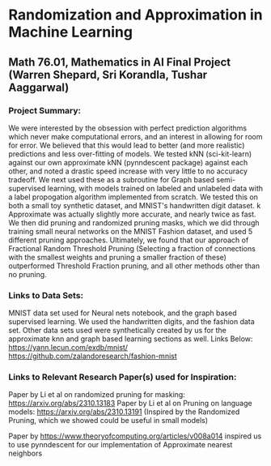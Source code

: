 # Randomization and Approximation in Machine Learning
## Math 76.01, Mathematics in AI Final Project (Warren Shepard, Sri Korandla, Tushar Aaggarwal)

### Project Summary:
We were interested by the obsession with perfect prediction algorithms which never make computational errors, and an interest in allowing for room for error. We believed that this would lead to better (and more realistic) predictions and less over-fitting
of models. We tested kNN (sci-kit-learn) against our own approximate kNN (pynndescent package) against each other, and noted a drastic speed increase with very little to no accuracy tradeoff. We next used these as a subroutine for Graph based semi-supervised learning, with models trained on labeled and unlabeled data with a label propogation algorithm implemented from scratch. We tested this on both a small toy synthetic dataset, and MNIST's handwritten digit dataset. k Approximate was actually slightly more accurate, and nearly twice as fast. We then did pruning and randomized pruning masks, which we did through training small neural networks on the MNIST Fashion dataset, and used 5 different pruning approaches. Ultimately, we found that our approach of Fractional Random Threshold Pruning (Selecting a fraction of connections with the smallest weights and pruning a smaller fraction of these) outperformed Threshold Fraction pruning, and all other methods other than no pruning.

### Links to Data Sets:
MNIST data set used for Neural nets notebook, and the graph based supervised learning. We used the handwritten digits, and the fashion data set.
Other data sets used were synthetically created by us for the approximate knn and graph based learning sections as well. 
Links Below: 
https://yann.lecun.com/exdb/mnist/
https://github.com/zalandoresearch/fashion-mnist




### Links to Relevant Research Paper(s) used for Inspiration:

Paper by Li et al on randomized pruning for masking: https://arxiv.org/abs/2310.13183
Paper by Li et al on Pruning on language models: https://arxiv.org/abs/2310.13191
(Inspired by the Randomized Pruning, which we showed could be useful in small models)

Paper by https://www.theoryofcomputing.org/articles/v008a014 inspired us to use pynndescent for our implementation of Approximate nearest neighbors



